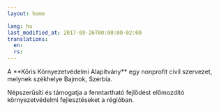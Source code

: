 ```yaml
---
layout: home

lang: hu
last_modified_at: 2017-09-26T00:00:00-02:00
translations:
  en:
  rs:
---
```


<div id="bemutatkozas" class="introduction" markdown="1">
A **Kőris Környezetvédelmi Alapítvány** egy nonprofit civil szervezet, melynek
székhelye Bajmok, Szerbia.

Népszerűsíti és támogatja a fenntartható fejlődést előmozdító környezetvédelmi
fejlesztéseket a régióban.
</div>
